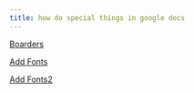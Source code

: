 ```yaml
---
title: how do special things in google docs
---
```



[Boarders](https://www.geeksforgeeks.org/how-to-add-a-page-border-in-google-docs/)

[Add Fonts](https://www.zoomit.ir/howto/383496-add-fonts-google-docs/)

[Add Fonts2](https://digiato.com/article/2021/05/09/%D8%A7%D9%81%D8%B2%D9%88%D8%AF%D9%86-%D9%81%D9%88%D9%86%D8%AA-%D9%81%D8%A7%D8%B1%D8%B3%DB%8C-%DA%AF%D9%88%DA%AF%D9%84-%D8%AF%D8%A7%DA%A9%D8%B3)
